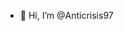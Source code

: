 - 👋 Hi, I’m @Anticrisis97

<!---
Anticrisis97/Anticrisis97 is a ✨ special ✨ repository because its `README.md` (this file) appears on your GitHub profile.
You can click the Preview link to take a look at your changes.
--->
